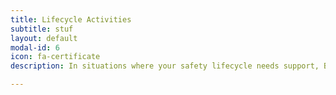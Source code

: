 ```yaml
---
title: Lifecycle Activities
subtitle: stuf
layout: default
modal-id: 6
icon: fa-certificate
description: In situations where your safety lifecycle needs support, Black Ice Systems have personnel that can help. Whether it is carrying out a code review, performing safety integrity level calculations, developing layer of protection analysis, or reviewing hardware selections, our engineers have the right combination of skills, experience, and a practical approach to ensure that you achieve the best outcomes.

---
```

